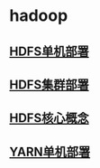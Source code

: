 # hadoop

## [HDFS单机部署](01-hdfs-installer-stand-alone.md)

## [HDFS集群部署](02-hdfs-installer-cluster.md)

## [HDFS核心概念](03-hdfs-concept.md)

## [YARN单机部署](04-yarn-installer-stand-alone.md)
